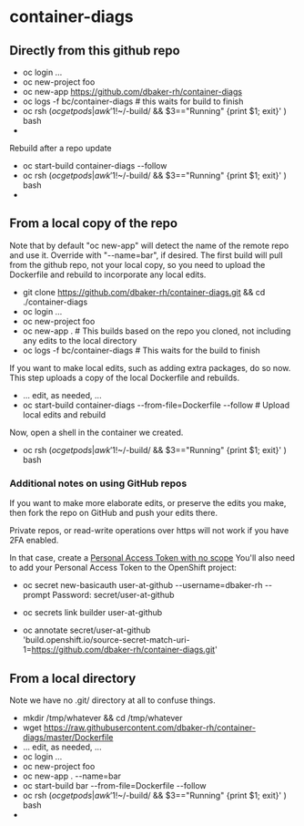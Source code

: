 # container-diags

## Directly from this github repo

* oc login ...
* oc new-project foo
* oc new-app https://github.com/dbaker-rh/container-diags
* oc logs -f bc/container-diags # this waits for build to finish
* oc rsh $( oc get pods | awk '$1!~/-build/ && $3=="Running" {print $1; exit}' ) bash
*

Rebuild after a repo update

* oc start-build container-diags --follow
* oc rsh $( oc get pods | awk '$1!~/-build/ && $3=="Running" {print $1; exit}' ) bash
*


## From a local copy of the repo

Note that by default "oc new-app" will detect the name of the remote repo and use it.  Override with "--name=bar", if desired.  The first build will pull from the github repo, not your local copy, so you need to upload the Dockerfile and rebuild to incorporate any local edits.

* git clone https://github.com/dbaker-rh/container-diags.git && cd ./container-diags
* oc login ...
* oc new-project foo
* oc new-app .   # This builds based on the repo you cloned, not including any edits to the local directory
* oc logs -f bc/container-diags   # This waits for the build to finish

If you want to make local edits, such as adding extra packages, do so now.  This step uploads a copy of the local Dockerfile and rebuilds.

* ... edit, as needed, ...
* oc start-build container-diags --from-file=Dockerfile --follow   # Upload local edits and rebuild

Now, open a shell in the container we created.

* oc rsh $( oc get pods | awk '$1!~/-build/ && $3=="Running" {print $1; exit}' ) bash


### Additional notes on using GitHub repos

If you want to make more elaborate edits, or preserve the edits you make, then fork the repo on GitHub and push your edits there.

Private repos, or read-write operations over https will not work if you have 2FA enabled.

In that case, create a [Personal Access Token with no scope](https://developer.github.com/apps/building-oauth-apps/understanding-scopes-for-oauth-apps/)
You'll also need to add your Personal Access Token to the OpenShift project:

* oc secret new-basicauth user-at-github --username=dbaker-rh --prompt
Password:
secret/user-at-github

* oc secrets link builder user-at-github
* oc annotate secret/user-at-github \
    'build.openshift.io/source-secret-match-uri-1=https://github.com/dbaker-rh/container-diags.git'


## From a local directory

Note we have no .git/ directory at all to confuse things.

* mkdir /tmp/whatever && cd /tmp/whatever
* wget https://raw.githubusercontent.com/dbaker-rh/container-diags/master/Dockerfile
* ... edit, as needed, ...
* oc login ...
* oc new-project foo
* oc new-app . --name=bar
* oc start-build bar --from-file=Dockerfile --follow
* oc rsh $( oc get pods | awk '$1!~/-build/ && $3=="Running" {print $1; exit}' ) bash
*


